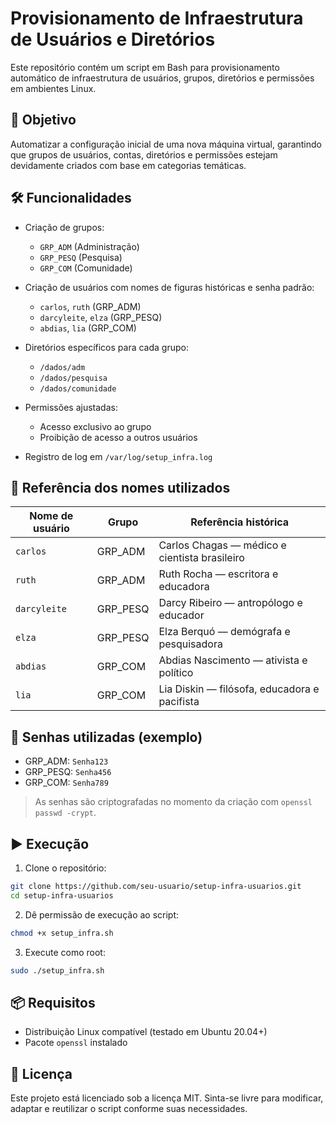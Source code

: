 # Provisionamento de Infraestrutura de Usuários e Diretórios

Este repositório contém um script em Bash para provisionamento automático de infraestrutura de usuários, grupos, diretórios e permissões em ambientes Linux.

## 🧾 Objetivo
Automatizar a configuração inicial de uma nova máquina virtual, garantindo que grupos de usuários, contas, diretórios e permissões estejam devidamente criados com base em categorias temáticas.

## 🛠️ Funcionalidades
- Criação de grupos:
  - `GRP_ADM` (Administração)
  - `GRP_PESQ` (Pesquisa)
  - `GRP_COM` (Comunidade)

- Criação de usuários com nomes de figuras históricas e senha padrão:
  - `carlos`, `ruth` (GRP_ADM)
  - `darcyleite`, `elza` (GRP_PESQ)
  - `abdias`, `lia` (GRP_COM)

- Diretórios específicos para cada grupo:
  - `/dados/adm`
  - `/dados/pesquisa`
  - `/dados/comunidade`

- Permissões ajustadas:
  - Acesso exclusivo ao grupo
  - Proibição de acesso a outros usuários

- Registro de log em `/var/log/setup_infra.log`

## 👥 Referência dos nomes utilizados
| Nome de usuário | Grupo         | Referência histórica                        |
|------------------|----------------|---------------------------------------------|
| `carlos`         | GRP_ADM       | Carlos Chagas — médico e cientista brasileiro
| `ruth`           | GRP_ADM       | Ruth Rocha — escritora e educadora
| `darcyleite`     | GRP_PESQ      | Darcy Ribeiro — antropólogo e educador
| `elza`           | GRP_PESQ      | Elza Berquó — demógrafa e pesquisadora
| `abdias`         | GRP_COM       | Abdias Nascimento — ativista e político
| `lia`            | GRP_COM       | Lia Diskin — filósofa, educadora e pacifista

## 🔐 Senhas utilizadas (exemplo)
- GRP_ADM: `Senha123`
- GRP_PESQ: `Senha456`
- GRP_COM: `Senha789`

> As senhas são criptografadas no momento da criação com `openssl passwd -crypt`.

## ▶️ Execução

1. Clone o repositório:
```bash
git clone https://github.com/seu-usuario/setup-infra-usuarios.git
cd setup-infra-usuarios
```

2. Dê permissão de execução ao script:
```bash
chmod +x setup_infra.sh
```

3. Execute como root:
```bash
sudo ./setup_infra.sh
```

## 📦 Requisitos
- Distribuição Linux compatível (testado em Ubuntu 20.04+)
- Pacote `openssl` instalado

## 📄 Licença
Este projeto está licenciado sob a licença MIT. Sinta-se livre para modificar, adaptar e reutilizar o script conforme suas necessidades.

